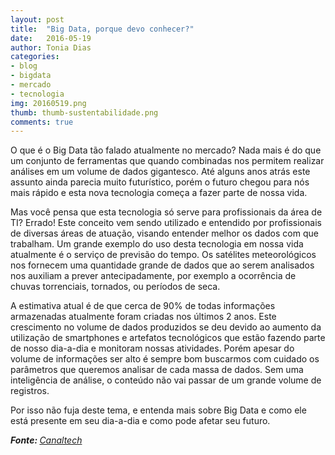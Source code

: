 ```yaml
---
layout: post
title:  "Big Data, porque devo conhecer?"
date:   2016-05-19
author: Tonia Dias
categories: 
- blog
- bigdata
- mercado
- tecnologia
img: 20160519.png
thumb: thumb-sustentabilidade.png
comments: true
---
```


O que é o Big Data tão falado atualmente no mercado? Nada mais é do que um conjunto de ferramentas que quando combinadas nos permitem realizar análises em um volume de dados gigantesco. Até alguns anos atrás este assunto ainda parecia muito futurístico, porém o futuro chegou para nós mais rápido e esta nova tecnologia começa a fazer parte de nossa vida.<!--more-->

Mas você pensa que esta tecnologia só serve para profissionais da área de TI? Errado! Este conceito vem sendo utilizado e entendido por profissionais de diversas áreas de atuação, visando entender melhor os dados com que trabalham. Um grande exemplo do uso desta tecnologia em nossa vida atualmente é o serviço de previsão do tempo. Os satélites meteorológicos nos fornecem uma quantidade grande de dados que ao serem analisados nos auxiliam a prever antecipadamente, por exemplo a ocorrência de chuvas torrenciais, tornados, ou períodos de seca.

A estimativa atual é de que cerca de 90% de todas informações armazenadas atualmente foram criadas nos últimos 2 anos. Este crescimento no volume de dados produzidos se deu devido ao aumento da utilização de smartphones e artefatos tecnológicos que estão fazendo parte de nosso dia-a-dia e monitoram nossas atividades. Porém apesar do volume de informações ser alto é sempre bom buscarmos com cuidado os parâmetros que queremos analisar de cada massa de dados. Sem uma inteligência de análise, o conteúdo não vai passar de um grande volume de registros.

Por isso não fuja deste tema, e entenda mais sobre Big Data e como ele está presente em seu dia-a-dia e como pode afetar seu futuro.

<i><b>Fonte: </b><a href="http://corporate.canaltech.com.br/noticia/big-data/big-data-como-utilizar-a-avalanche-de-dados-processados-a-favor-do-negocio-65593/">Canaltech</a></i>